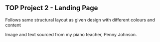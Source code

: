 ## TOP Project 2 - Landing Page

Follows same structural layout as given design with different colours and content

Image and text sourced from my piano teacher, Penny Johnson.